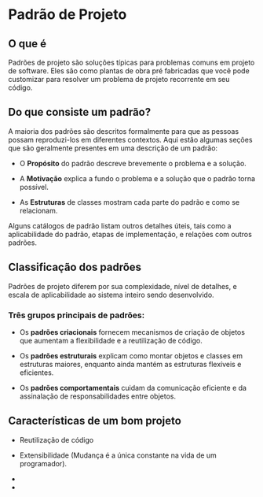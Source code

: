 # Padrão de Projeto

## O que é

Padrões de projeto são soluções típicas para problemas comuns em projeto de software. Eles são como plantas de obra
pré fabricadas que você pode customizar para resolver um problema de projeto recorrente em seu código.

## Do que consiste um padrão?

A maioria dos padrões são descritos formalmente para que as
pessoas possam reproduzi-los em diferentes contextos. Aqui
estão algumas seções que são geralmente presentes em uma
descrição de um padrão:

* O **Propósito** do padrão descreve brevemente o problema e a solução.

* A **Motivação** explica a fundo o problema e a solução que o padrão torna possível.

* As **Estruturas** de classes mostram cada parte do padrão e como
se relacionam.

Alguns catálogos de padrão listam outros detalhes úteis, tais
como a aplicabilidade do padrão, etapas de implementação, e
relações com outros padrões.

## Classificação dos padrões 

Padrões de projeto diferem por sua complexidade, nível de detalhes, e escala de aplicabilidade ao sistema inteiro sendo desenvolvido.

### Três grupos principais de padrões:

* Os **padrões criacionais** fornecem mecanismos de criação de
objetos que aumentam a flexibilidade e a reutilização de
código.

* Os **padrões estruturais** explicam como montar objetos e classes em estruturas maiores, enquanto ainda mantém as estruturas flexíveis e eficientes.

* Os **padrões comportamentais** cuidam da comunicação eficiente e da assinalação de responsabilidades entre objetos.

## Características de um bom projeto

* Reutilização de código

* Extensibilidade (Mudança é a única constante na vida de um programador).

*

*
